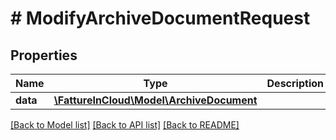 # # ModifyArchiveDocumentRequest

## Properties

Name | Type | Description | Notes
------------ | ------------- | ------------- | -------------
**data** | [**\FattureInCloud\Model\ArchiveDocument**](ArchiveDocument.md) |  | [optional]

[[Back to Model list]](../../README.md#models) [[Back to API list]](../../README.md#endpoints) [[Back to README]](../../README.md)
